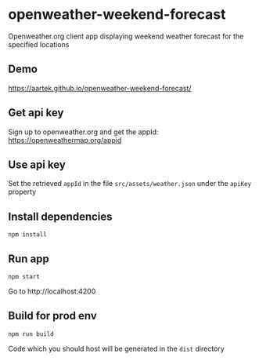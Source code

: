 # openweather-weekend-forecast
Openweather.org client app displaying weekend weather forecast for the specified locations

## Demo
https://aartek.github.io/openweather-weekend-forecast/

## Get api key
Sign up to openweather.org and get the appId: https://openweathermap.org/appid

## Use api key
Set the retrieved `appId` in the file `src/assets/weather.json` under the `apiKey` property

## Install dependencies
```
npm install
```

## Run app
```
npm start
```

Go to http://localhost:4200

## Build for prod env
```
npm run build
``` 

Code which you should host will be generated in the `dist` directory
